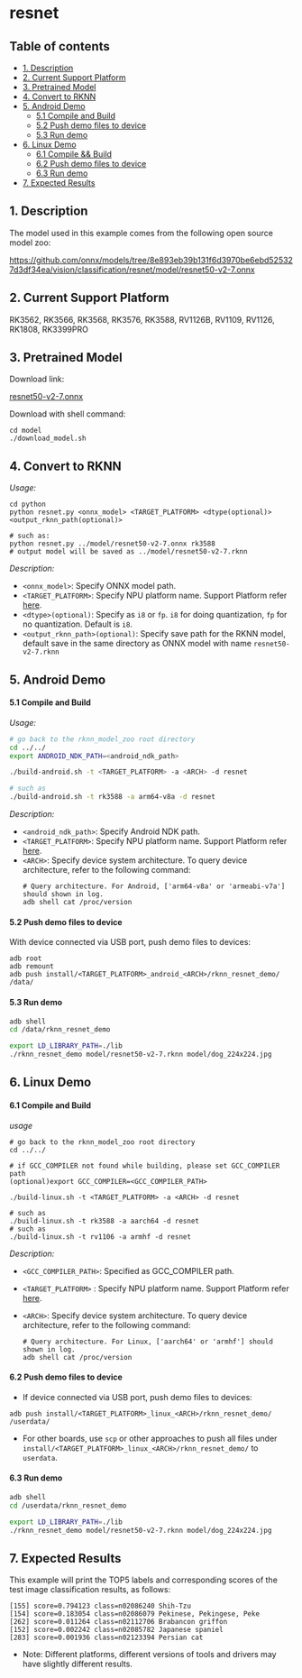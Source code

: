 # resnet

## Table of contents

- [1. Description](#1-description)
- [2. Current Support Platform](#2-current-support-platform)
- [3. Pretrained Model](#3-pretrained-model)
- [4. Convert to RKNN](#4-convert-to-rknn)
- [5. Android Demo](#5-android-demo)
  - [5.1 Compile and Build](#51-compile-and-build)
  - [5.2 Push demo files to device](#52-push-demo-files-to-device)
  - [5.3 Run demo](#53-run-demo)
- [6. Linux Demo](#6-linux-demo)
  - [6.1 Compile \&\& Build](#61-compile-and-build)
  - [6.2 Push demo files to device](#62-push-demo-files-to-device)
  - [6.3 Run demo](#63-run-demo)
- [7. Expected Results](#7-expected-results)



## 1. Description

The model used in this example comes from the following open source model zoo:  

https://github.com/onnx/models/tree/8e893eb39b131f6d3970be6ebd525327d3df34ea/vision/classification/resnet/model/resnet50-v2-7.onnx



## 2. Current Support Platform

RK3562, RK3566, RK3568, RK3576, RK3588, RV1126B, RV1109, RV1126, RK1808, RK3399PRO


## 3. Pretrained Model

Download link: 

[resnet50-v2-7.onnx](https://ftrg.zbox.filez.com/v2/delivery/data/95f00b0fc900458ba134f8b180b3f7a1/examples/resnet/resnet50-v2-7.onnx)

Download with shell command:

```
cd model
./download_model.sh
```



## 4. Convert to RKNN

*Usage:*

```shell
cd python
python resnet.py <onnx_model> <TARGET_PLATFORM> <dtype(optional)> <output_rknn_path(optional)>

# such as: 
python resnet.py ../model/resnet50-v2-7.onnx rk3588
# output model will be saved as ../model/resnet50-v2-7.rknn
```

*Description:*

- `<onnx_model>`: Specify ONNX model path.
- `<TARGET_PLATFORM>`: Specify NPU platform name. Support Platform refer [here](#2-current-support-platform).
- `<dtype>(optional)`: Specify as `i8` or `fp`. `i8` for doing quantization, `fp` for no quantization. Default is `i8`.
- `<output_rknn_path>(optional)`: Specify save path for the RKNN model, default save in the same directory as ONNX model with name `resnet50-v2-7.rknn`



## 5. Android Demo

#### 5.1 Compile and Build

*Usage:*

```sh
# go back to the rknn_model_zoo root directory
cd ../../
export ANDROID_NDK_PATH=<android_ndk_path>

./build-android.sh -t <TARGET_PLATFORM> -a <ARCH> -d resnet

# such as 
./build-android.sh -t rk3588 -a arm64-v8a -d resnet
```

*Description:*
- `<android_ndk_path>`: Specify Android NDK path.
- `<TARGET_PLATFORM>`: Specify NPU platform name. Support Platform refer [here](#2-current-support-platform).
- `<ARCH>`: Specify device system architecture. To query device architecture, refer to the following command:
	```shell
	# Query architecture. For Android, ['arm64-v8a' or 'armeabi-v7a'] should shown in log.
	adb shell cat /proc/version
	```

#### 5.2 Push demo files to device

With device connected via USB port, push demo files to devices:

```shell
adb root
adb remount
adb push install/<TARGET_PLATFORM>_android_<ARCH>/rknn_resnet_demo/ /data/
```

#### 5.3 Run demo

```sh
adb shell
cd /data/rknn_resnet_demo

export LD_LIBRARY_PATH=./lib
./rknn_resnet_demo model/resnet50-v2-7.rknn model/dog_224x224.jpg
```



## 6. Linux Demo

#### 6.1 Compile and Build

*usage*

```shell
# go back to the rknn_model_zoo root directory
cd ../../

# if GCC_COMPILER not found while building, please set GCC_COMPILER path
(optional)export GCC_COMPILER=<GCC_COMPILER_PATH>

./build-linux.sh -t <TARGET_PLATFORM> -a <ARCH> -d resnet

# such as 
./build-linux.sh -t rk3588 -a aarch64 -d resnet
# such as 
./build-linux.sh -t rv1106 -a armhf -d resnet
```

*Description:*

- `<GCC_COMPILER_PATH>`: Specified as GCC_COMPILER path.

- `<TARGET_PLATFORM>` : Specify NPU platform name. Support Platform refer [here](#2-current-support-platform).

- `<ARCH>`: Specify device system architecture. To query device architecture, refer to the following command: 
  
  ```shell
  # Query architecture. For Linux, ['aarch64' or 'armhf'] should shown in log.
  adb shell cat /proc/version
  ```

#### 6.2 Push demo files to device

- If device connected via USB port, push demo files to devices:

```shell
adb push install/<TARGET_PLATFORM>_linux_<ARCH>/rknn_resnet_demo/ /userdata/
```

- For other boards, use `scp` or other approaches to push all files under `install/<TARGET_PLATFORM>_linux_<ARCH>/rknn_resnet_demo/` to `userdata`.

#### 6.3 Run demo

```sh
adb shell
cd /userdata/rknn_resnet_demo

export LD_LIBRARY_PATH=./lib
./rknn_resnet_demo model/resnet50-v2-7.rknn model/dog_224x224.jpg
```




## 7. Expected Results

This example will print the TOP5 labels and corresponding scores of the test image classification results, as follows:

```
[155] score=0.794123 class=n02086240 Shih-Tzu
[154] score=0.183054 class=n02086079 Pekinese, Pekingese, Peke
[262] score=0.011264 class=n02112706 Brabancon griffon
[152] score=0.002242 class=n02085782 Japanese spaniel
[283] score=0.001936 class=n02123394 Persian cat
```

- Note: Different platforms, different versions of tools and drivers may have slightly different results.